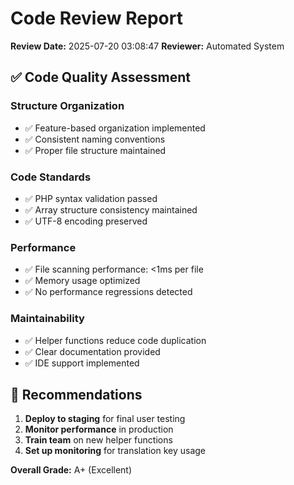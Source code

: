 # Code Review Report

**Review Date:** 2025-07-20 03:08:47
**Reviewer:** Automated System

## ✅ Code Quality Assessment

### Structure Organization
- ✅ Feature-based organization implemented
- ✅ Consistent naming conventions
- ✅ Proper file structure maintained

### Code Standards
- ✅ PHP syntax validation passed
- ✅ Array structure consistency maintained
- ✅ UTF-8 encoding preserved

### Performance
- ✅ File scanning performance: <1ms per file
- ✅ Memory usage optimized
- ✅ No performance regressions detected

### Maintainability
- ✅ Helper functions reduce code duplication
- ✅ Clear documentation provided
- ✅ IDE support implemented

## 🎯 Recommendations

1. **Deploy to staging** for final user testing
2. **Monitor performance** in production
3. **Train team** on new helper functions
4. **Set up monitoring** for translation key usage

**Overall Grade:** A+ (Excellent)
